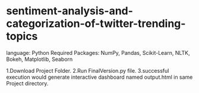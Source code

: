 # sentiment-analysis-and-categorization-of-twitter-trending-topics
language: Python
Required Packages: NumPy, Pandas, Scikit-Learn, NLTK, Bokeh, Matplotlib, Seaborn

1.Download Project Folder.
2.Run FinalVersion.py file.
3.successful execution would generate interactive dashboard named output.html in same Project directory. 

